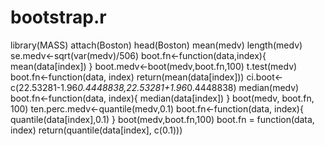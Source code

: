 # bootstrap.r
library(MASS)
attach(Boston)
head(Boston)
mean(medv)
length(medv)
se.medv<-sqrt(var(medv)/506)
boot.fn<-function(data,index){
  mean(data[index])
}
boot.medv<-boot(medv,boot.fn,100)
t.test(medv)
boot.fn<-function(data, index) return(mean(data[index]))
ci.boot<-c(22.53281-1.96*0.4448838,22.53281+1.96*0.4448838)
median(medv)
boot.fn<-function(data, index){
  median(data[index])
} 
boot(medv, boot.fn, 100)
ten.perc.medv<-quantile(medv,0.1)
boot.fn<-function(data, index){
  quantile(data[index],0.1)
}
boot(medv,boot.fn,100)
boot.fn = function(data, index) return(quantile(data[index], c(0.1)))
